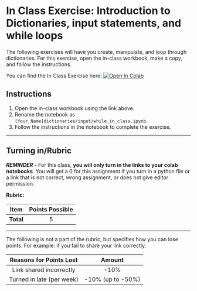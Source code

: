 # In Class Exercise: Introduction to Dictionaries, input statements, and while loops

The following exercises will have you create, manipulate, and loop through dictionaries. For this exercise, open the in-class workbook, make a copy, and follow the instructions.

You can find the In Class Exercise here:
<a href="https://colab.research.google.com/github/byu-cce270/content/blob/main/docs/unit2/03_dictionaries_while_loops/(Starter_Workbook)_Class_dict_while.ipynb" target="_blank"><img src="https://colab.research.google.com/assets/colab-badge.svg" alt="Open In Colab"/></a>

## Instructions

1. Open the in-class workbook using the link above.
2. Rename the notebook as `[Your_Name]dictionaries/input/while_in_class.ipynb`.
3. Follow the instructions in the notebook to complete the exercise.

---
			
## Turning in/Rubric

**_REMINDER_** - For this class, **you will only turn in the links to your colab notebooks**. You will get a 0 for this assignment if you turn in a python file or a link that is not correct, wrong assignment, or does not give editor permission.

**Rubric:**

|                      Item                      | Points Possible |
|:----------------------------------------------:|:---------------:|
| <div style="text-align: right">**Total**</div> |        5        |

---

The following is not a part of the rubric, but specifies how you can lose points. For example: if you fail to share your link correctly.

| **Reasons for Points Lost** |    **Amount**     |  
|:---------------------------:|:-----------------:|
|   Link shared incorrectly   |       -10%        |
|  Turned in late (per week)  | -10% (up to -50%) |